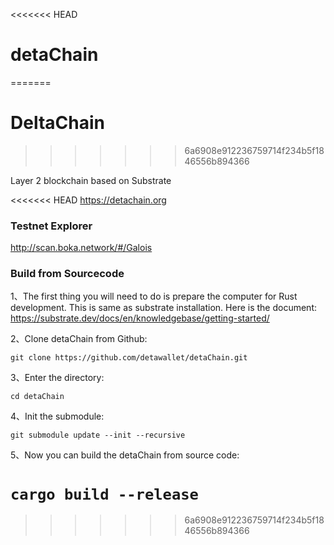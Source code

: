 <<<<<<< HEAD
# detaChain
=======
# DeltaChain
>>>>>>> 6a6908e912236759714f234b5f1846556b894366

Layer 2 blockchain based on Substrate


<<<<<<< HEAD
https://detachain.org

### Testnet Explorer

http://scan.boka.network/#/Galois

### Build from Sourcecode

1、The first thing you will need to do is prepare the computer for Rust development. This is same as substrate installation. Here is the document: https://substrate.dev/docs/en/knowledgebase/getting-started/

2、Clone detaChain from Github:

``` git clone https://github.com/detawallet/detaChain.git ```

3、Enter the directory:

``` cd detaChain ```

4、Init the submodule:

``` git submodule update --init --recursive ```

5、Now you can build the detaChain from source code:

``` cargo build --release ```
=======
>>>>>>> 6a6908e912236759714f234b5f1846556b894366
